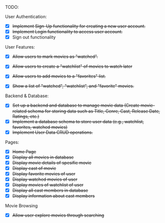 TODO:

User Authentication:

- [x] ~~Implement Sign-Up functionality for creating a new user account.~~
- [x] ~~Implement Login functionality to access user account.~~
- [x] Sign out functionality

User Features:
- [x] ~~Allow users to mark movies as "watched".~~
- [x] ~~Allow users to create a "watchlist" of movies to watch later~~
- [x] ~~Allow users to add movies to a "favorites" list.~~
- [x] ~~Show a list of "watched", "watchlist", and "favorite" movies.~~



Backend & Database:
- [x] ~~Set up a backend and database to manage movie data (Create movie-related schema for storing data such as Title, Genre, Cast, Release Date, Ratings, etc.)~~
- [x] ~~Implement a database schema to store user data (e.g., watchlist, favorites, watched movies)~~
- [x]  ~~Implement User Data CRUD operations.~~

Pages:

- [x] ~~Home Page~~
- [x] ~~Display all movies in database~~
- [x] ~~Display movie details of spesific movie~~
- [x] ~~Display cast of movie~~
- [x] ~~Display favorite movies of user~~
- [x] ~~Display watched movies of user~~
- [x] ~~Display movies of watchlist of user~~
- [x] ~~Display all cast members in database~~
- [x] ~~Display  information about cast members~~

Movie Browsing
- [x] ~~Allow user explore movies through searching~~
